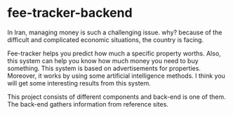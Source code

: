 # fee-tracker-backend
In Iran, managing money is such a challenging issue.
why? because of the difficult and complicated economic situations, the country is facing. 

Fee-tracker helps you predict how much a specific property worths. 
Also, this system can help you know how much money you need to buy something. 
This system is based on advertisements for properties. 
Moreover, it works by using some artificial intelligence methods. 
I think you will get some interesting results from this system.

This project consists of different components and back-end is one of them. 
The back-end gathers information from reference sites.
